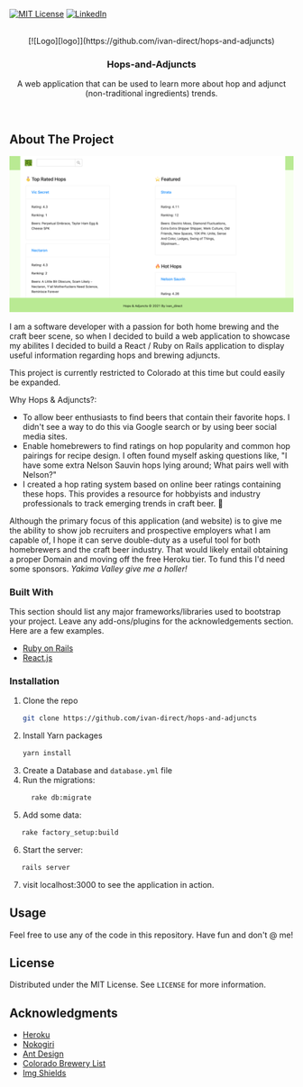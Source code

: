 <div id="top"></div>

<!-- PROJECT SHIELDS -->
[![MIT License][license-shield]][license-url]
[![LinkedIn][linkedin-shield]][linkedin-url]



<!-- PROJECT LOGO -->
<br />
<div align="center">
  [![Logo][logo]](https://github.com/ivan-direct/hops-and-adjuncts)

  <h3 align="center">Hops-and-Adjuncts</h3>

  <p align="center">
    A web application that can be used to learn more about hop and adjunct (non-traditional ingredients) trends.
  </p>
  <br/>
</div>



<!-- ABOUT THE PROJECT -->
## About The Project

[![Product Name Screen Shot][product-screenshot]](https://hops-and-adjuncts.herokuapp.com/)

I am a software developer with a passion for both home brewing and the craft beer scene, so when I decided to build a web application to showcase my abilites I decided to build a React / Ruby on Rails application to display useful information regarding hops and brewing adjuncts.

This project is currently restricted to Colorado at this time but could easily be expanded. 

Why Hops & Adjuncts?:
* To allow beer enthusiasts to find beers that contain their favorite hops. I didn't see a way to do this via Google search or by using beer social media sites.
* Enable homebrewers to find ratings on hop popularity and common hop pairings for recipe design. I often found myself asking questions like, "I have some extra Nelson Sauvin hops lying around; What pairs well with Nelson?"
* I created a hop rating system based on online beer ratings containing these hops. This provides a resource for hobbyists and industry professionals to track emerging trends in craft beer. :beer:

Although the primary focus of this application (and website) is to give me the ability to show job recruiters and prospective employers what I am capable of, I hope it can serve double-duty as a useful tool for both homebrewers and the craft beer industry. That would likely entail obtaining a proper Domain and moving off the free Heroku tier. To fund this I'd need some sponsors. _Yakima Valley give me a holler!_



### Built With

This section should list any major frameworks/libraries used to bootstrap your project. Leave any add-ons/plugins for the acknowledgements section. Here are a few examples.

* [Ruby on Rails](https://rubyonrails.org/)
* [React.js](https://reactjs.org/)



### Installation

1. Clone the repo
   ```sh
   git clone https://github.com/ivan-direct/hops-and-adjuncts
   ```
2. Install Yarn packages
   ```sh
   yarn install
   ```
3. Create a Database and `database.yml` file
4. Run the migrations:
   ```sh
     rake db:migrate
   ```
5. Add some data:
  ```sh
     rake factory_setup:build
  ```
6. Start the server:
  ```sh
     rails server
  ```
7. visit localhost:3000 to see the application in action.



<!-- USAGE EXAMPLES -->
## Usage

Feel free to use any of the code in this repository. Have fun and don't @ me!



<!-- LICENSE -->
## License

Distributed under the MIT License. See `LICENSE` for more information.




<!-- ACKNOWLEDGMENTS -->
## Acknowledgments

* [Heroku](https://heroku.com)
* [Nokogiri](https://nokogiri.org)
* [Ant Design](https://ant.design)
* [Colorado Brewery List](https://www.coloradobrewerylist.com/brewery/)
* [Img Shields](https://shields.io)



<!-- MARKDOWN LINKS & IMAGES -->
<!-- https://www.markdownguide.org/basic-syntax/#reference-style-links -->
[license-shield]: https://img.shields.io/github/license/ivan-direct/hops-and-adjuncts.svg?style=for-the-badge
[license-url]: https://github.com/ivan-direct/hops-and-adjuncts/blob/main/LICENSE
[linkedin-shield]: https://img.shields.io/badge/-LinkedIn-black.svg?style=for-the-badge&logo=linkedin&colorB=555
[linkedin-url]: https://www.linkedin.com/in/nate-dipiazza-00644b66/
[product-screenshot]: display_images/hops_and_adjucts_ss.png
[logo]: display_images/logo.png